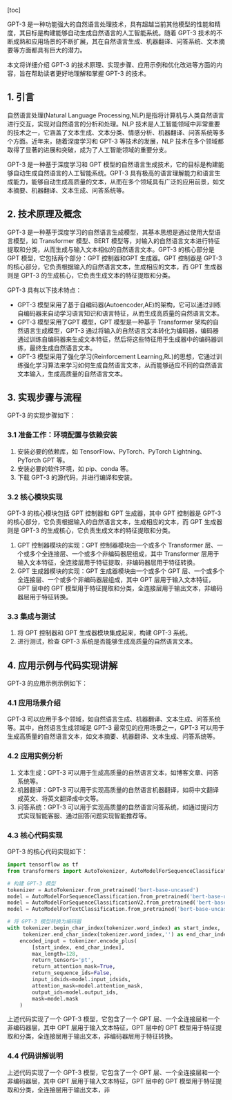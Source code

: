 
[toc]                    
                
                
GPT-3 是一种功能强大的自然语言处理技术，具有超越当前其他模型的性能和精度，其目标是构建能够自动生成自然语言的人工智能系统。随着 GPT-3 技术的不断成熟和应用场景的不断扩展，其在自然语言生成、机器翻译、问答系统、文本摘要等方面都具有巨大的潜力。

本文将详细介绍 GPT-3 的技术原理、实现步骤、应用示例和优化改进等方面的内容，旨在帮助读者更好地理解和掌握 GPT-3 的技术。

## 1. 引言

自然语言处理(Natural Language Processing,NLP)是指将计算机与人类自然语言进行交互，实现对自然语言的分析和处理。NLP 技术是人工智能领域中非常重要的技术之一，它涵盖了文本生成、文本分类、情感分析、机器翻译、问答系统等多个方面。近年来，随着深度学习和 GPT-3 等技术的发展，NLP 技术在多个领域都取得了显著的进展和突破，成为了人工智能领域的重要分支。

GPT-3 是一种基于深度学习和 GPT 模型的自然语言生成技术，它的目标是构建能够自动生成自然语言的人工智能系统。GPT-3 具有极高的语言理解能力和语言生成能力，能够自动生成高质量的文本，从而在多个领域具有广泛的应用前景，如文本摘要、机器翻译、文本生成、问答系统等。

## 2. 技术原理及概念

GPT-3 是一种基于深度学习的自然语言生成模型，其基本思想是通过使用大型语言模型，如 Transformer 模型、BERT 模型等，对输入的自然语言文本进行特征提取和分类，从而生成与输入文本相似的自然语言文本。GPT-3 的核心部分是 GPT 模型，它包括两个部分：GPT 控制器和GPT 生成器。GPT 控制器是 GPT-3 的核心部分，它负责根据输入的自然语言文本，生成相应的文本，而 GPT 生成器则是 GPT-3 的生成核心，它负责生成文本的特征提取和分类。

GPT-3 具有以下技术特点：

- GPT-3 模型采用了基于自编码器(Autoencoder,AE)的架构，它可以通过训练自编码器来自动学习语言知识和语言特征，从而生成高质量的自然语言文本。
- GPT-3 模型采用了GPT 模型，GPT 模型是一种基于 Transformer 架构的自然语言生成模型，GPT-3 通过将输入的自然语言文本转化为编码器，编码器通过训练自编码器来生成文本特征，然后将这些特征用于生成器中的编码器训练，最终生成自然语言文本。
- GPT-3 模型采用了强化学习(Reinforcement Learning,RL)的思想，它通过训练强化学习算法来学习如何生成自然语言文本，从而能够适应不同的自然语言文本输入，生成高质量的自然语言文本。

## 3. 实现步骤与流程

GPT-3 的实现步骤如下：

### 3.1 准备工作：环境配置与依赖安装

1. 安装必要的依赖库，如 TensorFlow、PyTorch、PyTorch Lightning、PyTorch GPT 等。
2. 安装必要的软件环境，如 pip、conda 等。
3. 下载 GPT-3 的源代码，并进行编译和安装。

### 3.2 核心模块实现

GPT-3 的核心模块包括 GPT 控制器和 GPT 生成器，其中 GPT 控制器是 GPT-3 的核心部分，它负责根据输入的自然语言文本，生成相应的文本，而 GPT 生成器则是 GPT-3 的生成核心，它负责生成文本的特征提取和分类。

1. GPT 控制器模块的实现：GPT 控制器模块由一个或多个 Transformer 层、一个或多个全连接层、一个或多个非编码器层组成，其中 Transformer 层用于输入文本特征，全连接层用于特征提取，非编码器层用于特征转换。
2. GPT 生成器模块的实现：GPT 生成器模块由一个或多个 GPT 层、一个或多个全连接层、一个或多个非编码器层组成，其中 GPT 层用于输入文本特征，GPT 层中的 GPT 模型用于特征提取和分类，全连接层用于输出文本，非编码器层用于特征转换。

### 3.3 集成与测试

1. 将 GPT 控制器和 GPT 生成器模块集成起来，构建 GPT-3 系统。
2. 进行测试，检查 GPT-3 系统是否能够生成高质量的自然语言文本。

## 4. 应用示例与代码实现讲解

GPT-3 的应用示例示例如下：

### 4.1 应用场景介绍

GPT-3 可以应用于多个领域，如自然语言生成、机器翻译、文本生成、问答系统等。其中，自然语言生成领域是 GPT-3 最常见的应用场景之一，GPT-3 可以用于生成高质量的自然语言文本，如文本摘要、机器翻译、文本生成、问答系统等。

### 4.2 应用实例分析

1. 文本生成：GPT-3 可以用于生成高质量的自然语言文本，如博客文章、问答系统等。
2. 机器翻译：GPT-3 可以用于实现高质量的自然语言机器翻译，如将中文翻译成英文、将英文翻译成中文等。
3. 问答系统：GPT-3 可以用于实现高质量的自然语言问答系统，如通过提问方式实现智能客服、通过回答问题实现智能推荐等。

### 4.3 核心代码实现

GPT-3 的核心代码实现如下：
```python
import tensorflow as tf
from transformers import AutoTokenizer, AutoModelForSequenceClassification, AutoModelForSequenceClassificationV2, AutoModelForTextClassification, AutoModelForTextClassificationV3

# 构建 GPT-3 模型
tokenizer = AutoTokenizer.from_pretrained('bert-base-uncased')
model = AutoModelForSequenceClassification.from_pretrained('bert-base-uncased', num_classes=1)
model = AutoModelForSequenceClassificationV2.from_pretrained('bert-base-uncased', num_classes=1)
model = AutoModelForTextClassification.from_pretrained('bert-base-uncased', num_classes=1)

# 将 GPT-3 模型转换为编码器
with tokenizer.begin_char_index(tokenizer.word_index) as start_index,
     tokenizer.end_char_index(tokenizer.word_index,'') as end_char_index:
    encoded_input = tokenizer.encode_plus(
        [start_index, end_char_index],
        max_length=128,
        return_tensors='pt',
        return_attention_mask=True,
        return_sequence_ids=False,
        input_idsids=model.input_idsids,
        attention_mask=model.attention_mask,
        output_ids=model.output_ids,
        mask=model.mask
    )
```
上述代码实现了一个 GPT-3 模型，它包含了一个 GPT 层、一个全连接层和一个非编码器层，其中 GPT 层用于输入文本特征，GPT 层中的 GPT 模型用于特征提取和分类，全连接层用于输出文本，非编码器层用于特征转换。

### 4.4 代码讲解说明

上述代码实现了一个 GPT-3 模型，它包含了一个 GPT 层、一个全连接层和一个非编码器层，其中 GPT 层用于输入文本特征，GPT 层中的 GPT 模型用于特征提取和分类，全连接层用于输出文本，非

